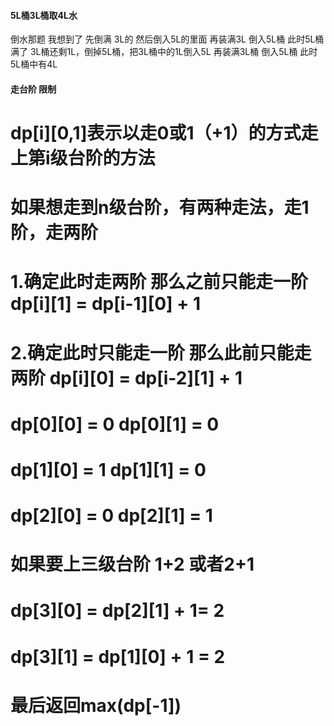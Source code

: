
#### 5L桶3L桶取4L水
倒水那题 我想到了 先倒满 3L的  然后倒入5L的里面 再装满3L 倒入5L桶 此时5L桶满了 
3L桶还剩1L，倒掉5L桶，把3L桶中的1L倒入5L 再装满3L桶 倒入5L桶 此时5L桶中有4L


#### 走台阶 限制
# dp[i][0,1]表示以走0或1（+1）的方式走上第i级台阶的方法
# 如果想走到n级台阶，有两种走法，走1阶，走两阶
# 1.确定此时走两阶 那么之前只能走一阶 dp[i][1] = dp[i-1][0] + 1
# 2.确定此时只能走一阶 那么此前只能走两阶 dp[i][0] = dp[i-2][1] + 1
# dp[0][0] = 0 dp[0][1] = 0
# dp[1][0] = 1 dp[1][1] = 0
# dp[2][0] = 0 dp[2][1] = 1
# 如果要上三级台阶   1+2 或者2+1
# dp[3][0] = dp[2][1] + 1= 2
# dp[3][1] = dp[1][0] + 1 = 2
# 最后返回max(dp[-1])